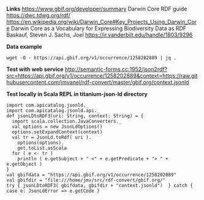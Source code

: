 **Links**
https://www.gbif.org/developer/summary
Darwin Core RDF guide
https://dwc.tdwg.org/rdf/
https://en.wikipedia.org/wiki/Darwin_Core#Key_Projects_Using_Darwin_Core
Darwin Core as a Vocabulary for Expressing Biodiversity Data as RDF
Baskauf, Steven J. Sachs, Joel
https://ir.vanderbilt.edu/handle/1803/9296

**Data example**
```shell
wget -O - https://api.gbif.org/v1/occurrence/1258202889 | jq .
```

**Test with web service**
http://semantic-forms.cc:1952/json2rdf?src=https://api.gbif.org/v1/occurrence/1258202889&context=https://raw.githubusercontent.com/jmvanel/rdf-convert/master/gbif.org/context.jsonld

**Test locally in Scala REPL in titanium-json-ld directory**
```
import com.apicatalog.jsonld._
import com.apicatalog.jsonld.api._
def jsonLDtoRDF3(uri: String, context: String) = {
  import scala.collection.JavaConverters._
  val options = new JsonLdOptions()
  options.setExpandContext(context)
  val tr = JsonLd.toRdf( uri ).
    options(options).
    get.toList.asScala
  for ( e <- tr )
    println ( e.getSubject + " <" + e.getPredicate + "> " + e.getObject )
}
val gbifdata = "https://api.gbif.org/v1/occurrence/1258202889"
val gbifdir = "file:///home/jmv/src/rdf-convert/gbif.org/"
try { jsonLDtoRDF3( gbifdata, gbifdir + "context.jsonld")  } catch { case e: JsonLdError => e.getCode }
```

